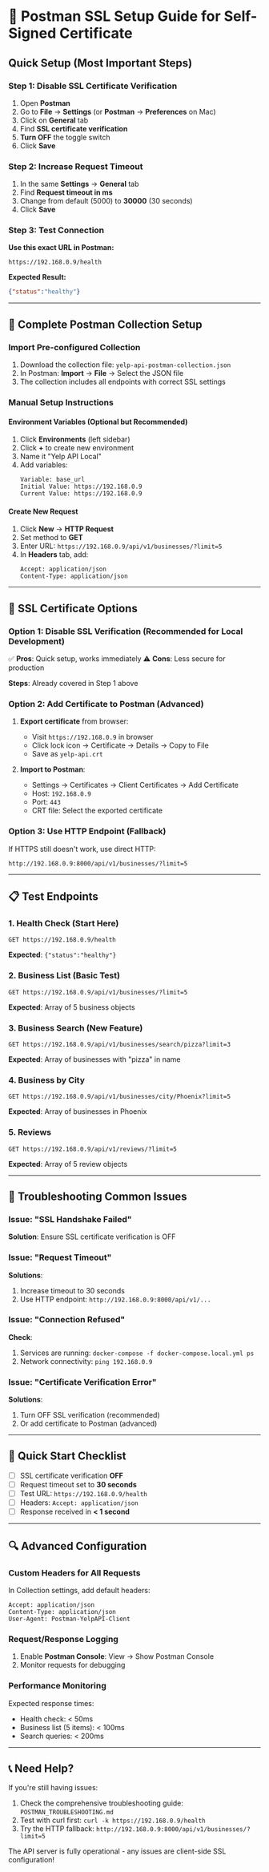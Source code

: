 # 🔐 Postman SSL Setup Guide for Self-Signed Certificate

## Quick Setup (Most Important Steps)

### Step 1: Disable SSL Certificate Verification
1. Open **Postman**
2. Go to **File** → **Settings** (or **Postman** → **Preferences** on Mac)
3. Click on **General** tab
4. Find **SSL certificate verification**
5. **Turn OFF** the toggle switch
6. Click **Save**

### Step 2: Increase Request Timeout
1. In the same **Settings** → **General** tab
2. Find **Request timeout in ms**
3. Change from default (5000) to **30000** (30 seconds)
4. Click **Save**

### Step 3: Test Connection
**Use this exact URL in Postman:**
```
https://192.168.0.9/health
```

**Expected Result:**
```json
{"status":"healthy"}
```

---

## 🚀 Complete Postman Collection Setup

### Import Pre-configured Collection
1. Download the collection file: `yelp-api-postman-collection.json`
2. In Postman: **Import** → **File** → Select the JSON file
3. The collection includes all endpoints with correct SSL settings

### Manual Setup Instructions

#### **Environment Variables** (Optional but Recommended)
1. Click **Environments** (left sidebar)
2. Click **+** to create new environment
3. Name it "Yelp API Local"
4. Add variables:
   ```
   Variable: base_url
   Initial Value: https://192.168.0.9
   Current Value: https://192.168.0.9
   ```

#### **Create New Request**
1. Click **New** → **HTTP Request**
2. Set method to **GET**
3. Enter URL: `https://192.168.0.9/api/v1/businesses/?limit=5`
4. In **Headers** tab, add:
   ```
   Accept: application/json
   Content-Type: application/json
   ```

---

## 🔧 SSL Certificate Options

### Option 1: Disable SSL Verification (Recommended for Local Development)
✅ **Pros**: Quick setup, works immediately
⚠️ **Cons**: Less secure for production

**Steps**: Already covered in Step 1 above

### Option 2: Add Certificate to Postman (Advanced)
1. **Export certificate** from browser:
   - Visit `https://192.168.0.9` in browser
   - Click lock icon → Certificate → Details → Copy to File
   - Save as `yelp-api.crt`

2. **Import to Postman**:
   - Settings → Certificates → Client Certificates → Add Certificate
   - Host: `192.168.0.9`
   - Port: `443`
   - CRT file: Select the exported certificate

### Option 3: Use HTTP Endpoint (Fallback)
If HTTPS still doesn't work, use direct HTTP:
```
http://192.168.0.9:8000/api/v1/businesses/?limit=5
```

---

## 📋 Test Endpoints

### 1. Health Check (Start Here)
```
GET https://192.168.0.9/health
```
**Expected**: `{"status":"healthy"}`

### 2. Business List (Basic Test)
```
GET https://192.168.0.9/api/v1/businesses/?limit=5
```
**Expected**: Array of 5 business objects

### 3. Business Search (New Feature)
```
GET https://192.168.0.9/api/v1/businesses/search/pizza?limit=3
```
**Expected**: Array of businesses with "pizza" in name

### 4. Business by City
```
GET https://192.168.0.9/api/v1/businesses/city/Phoenix?limit=5
```
**Expected**: Array of businesses in Phoenix

### 5. Reviews
```
GET https://192.168.0.9/api/v1/reviews/?limit=5
```
**Expected**: Array of 5 review objects

---

## 🐛 Troubleshooting Common Issues

### Issue: "SSL Handshake Failed"
**Solution**: Ensure SSL certificate verification is OFF

### Issue: "Request Timeout"
**Solutions**:
1. Increase timeout to 30 seconds
2. Use HTTP endpoint: `http://192.168.0.9:8000/api/v1/...`

### Issue: "Connection Refused"
**Check**:
1. Services are running: `docker-compose -f docker-compose.local.yml ps`
2. Network connectivity: `ping 192.168.0.9`

### Issue: "Certificate Verification Error"
**Solutions**:
1. Turn OFF SSL verification (recommended)
2. Or add certificate to Postman (advanced)

---

## 🎯 Quick Start Checklist

- [ ] SSL certificate verification **OFF**
- [ ] Request timeout set to **30 seconds**
- [ ] Test URL: `https://192.168.0.9/health`
- [ ] Headers: `Accept: application/json`
- [ ] Response received in **< 1 second**

---

## 🔍 Advanced Configuration

### Custom Headers for All Requests
In Collection settings, add default headers:
```
Accept: application/json
Content-Type: application/json
User-Agent: Postman-YelpAPI-Client
```

### Request/Response Logging
1. Enable **Postman Console**: View → Show Postman Console
2. Monitor requests for debugging

### Performance Monitoring
Expected response times:
- Health check: < 50ms
- Business list (5 items): < 100ms
- Search queries: < 200ms

---

## 📞 Need Help?

If you're still having issues:
1. Check the comprehensive troubleshooting guide: `POSTMAN_TROUBLESHOOTING.md`
2. Test with curl first: `curl -k https://192.168.0.9/health`
3. Try the HTTP fallback: `http://192.168.0.9:8000/api/v1/businesses/?limit=5`

The API server is fully operational - any issues are client-side SSL configuration!